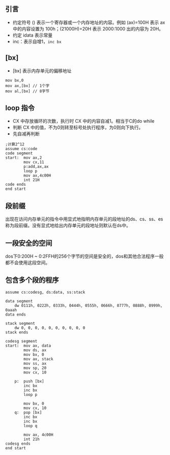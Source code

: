 ## 引言
- 约定符号 () 表示一个寄存器或一个内存地址的内容。例如 (ax)=100H 表示 ax 中的内容设置为 100h；(21000H)=20H 表示 2000:1000 出的内容为 20H。
- 约定 idata 表示常量
- inc：表示自增1，`inc bx`
## [bx]
- [bx] 表示内存单元的偏移地址
```assembly
mov bx,0
mov ax,[bx] // 1个字
mov al,[bx] // 8字节
```
## loop 指令
- CX 中存放循环的次数，执行时 CX 中的内容自减1。相当于C的do while
- 判断 CX 中的值，不为0则转至标号处执行程序，为0则向下执行。
- 先自减再判断
```assembly
;计算2^12
assume cs:code
code segment
start:  mov ax,2
        mov cx,11
        p:add,ax,ax       
        loop p
        mov ax,4c00H
        int 21H
code ends
end start
```
## 段前缀
出现在访问内存单元的指令中用显式地指明内存单元的段地址的ds、cs、ss、es称为段前缀。没有显式地给出内存单元的段地址则默认在ds中。

##  一段安全的空间
dos下0:200H ~ 0:2FFH的256个字节的空间是安全的，dos和其他合法程序一般都不会使用这段空间。

## 包含多个段的程序
```
assume cs:codesg, ds:data, ss:stack

data segment
    dw 0111h, 0222h, 0333h, 0444h, 0555h, 0666h, 0777h, 0888h, 0999h, 0aaah
data ends

stack segment
    dw 0, 0, 0, 0, 0, 0, 0, 0, 0, 0
stack ends

codesg segment 
start:  mov ax, data
        mov ds, ax
        mov bx, 0
        mov ax, stack
        mov ss, ax
        mov sp, 20
        mov cx, 10

    p:  push [bx]
        inc bx
        inc bx
        loop p

        mov bx, 0
        mov cx, 10
    q:  pop [bx]
        inc bx
        inc bx
        loop q
        
        mov ax, 4c00H
        int 21h
codesg ends 
end start
```
